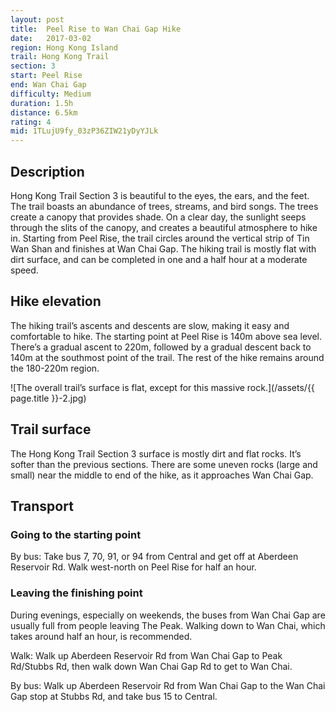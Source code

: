 ```yaml
---
layout: post
title:  Peel Rise to Wan Chai Gap Hike
date:   2017-03-02
region: Hong Kong Island
trail: Hong Kong Trail
section: 3
start: Peel Rise
end: Wan Chai Gap
difficulty: Medium
duration: 1.5h
distance: 6.5km
rating: 4
mid: 1TLujU9fy_03zP36ZIW21yDyYJLk
---
```

## Description

Hong Kong Trail Section 3 is beautiful to the eyes, the ears, and the feet. The trail boasts an abundance of trees, streams, and bird songs. The trees create a canopy that provides shade. On a clear day, the sunlight seeps through the slits of the canopy, and creates a beautiful atmosphere to hike in. Starting from Peel Rise, the trail circles around the vertical strip of Tin Wan Shan and finishes at Wan Chai Gap. The hiking trail is mostly flat with dirt surface, and can be completed in one and a half hour at a moderate speed.

## Hike elevation

The hiking trail’s ascents and descents are slow, making it easy and comfortable to hike. The starting point at Peel Rise is 140m above sea level. There’s a gradual ascent to 220m, followed by a gradual descent back to 140m at the southmost point of the trail. The rest of the hike remains around the 180-220m region.

![The overall trail’s surface is flat, except for this massive rock.](/assets/{{ page.title }}-2.jpg)

## Trail surface

The Hong Kong Trail Section 3 surface is mostly dirt and flat rocks. It’s softer than the previous sections. There are some uneven rocks (large and small) near the middle to end of the hike, as it approaches Wan Chai Gap.

## Transport

### Going to the starting point

By bus: Take bus 7, 70, 91, or 94 from Central and get off at Aberdeen Reservoir Rd. Walk west-north on Peel Rise for half an hour.

### Leaving the finishing point

During evenings, especially on weekends, the buses from Wan Chai Gap are usually full from people leaving The Peak. Walking down to Wan Chai, which takes around half an hour, is recommended.

Walk: Walk up Aberdeen Reservoir Rd from Wan Chai Gap to Peak Rd/Stubbs Rd, then walk down Wan Chai Gap Rd to get to Wan Chai.

By bus: Walk up Aberdeen Reservoir Rd from Wan Chai Gap to the Wan Chai Gap stop at Stubbs Rd, and take bus 15 to Central.